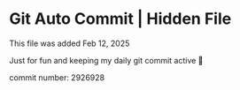 # Git Auto Commit | Hidden File

This file was added Feb 12, 2025

Just for fun and keeping my daily git commit active 🤪

commit number: 2926928
